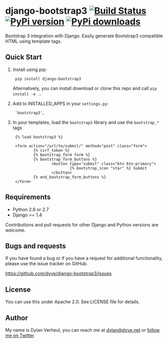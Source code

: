 # django-bootstrap3 [![Build Status](https://secure.travis-ci.org/dyve/django-bootstrap3.png)](http://travis-ci.org/dyve/django-bootstrap3) [![PyPi version](https://pypip.in/v/django-bootstrap3/badge.png)](https://crate.io/packages/django-bootstrap3/) [![PyPi downloads](https://pypip.in/d/django-bootstrap3/badge.png)](https://crate.io/packages/django-bootstrap3/)


Bootstrap 3 integration with Django. Easily generate Bootstrap3 compatible HTML using template tags.


## Quick Start

1. Install using pip:

        pip install django-bootstrap3

   Alternatively, you can install download or clone this repo and call `pip install -e .`.

2. Add to INSTALLED_APPS in your `settings.py`:

        'bootstrap3',

3. In your templates, load the `bootstrap3` library and use the `bootstrap_*` tags

        {% load bootstrap3 %}
        
        <form action="/url/to/submit/" method="post" class="form">
                {% csrf_token %}
                {% bootstrap_form form %}
                {% bootstrap_form_buttons %}
                        <button type="submit" class="btn btn-primary">
                                {% bootstrap_icon "star" %} Submit
                        </button>
                {% end_bootstrap_form_buttons %}
        </form>

## Requirements

- Python 2.6 or 2.7
- Django >= 1.4

Contributions and pull requests for other Django and Python versions are welcome.


## Bugs and requests

If you have found a bug or if you have a request for additional functionality, please use the issue tracker on GitHub.

https://github.com/dyve/django-bootstrap3/issues


## License

You can use this under Apache 2.0. See LICENSE file for details.


## Author

My name is Dylan Verheul, you can reach me at <dylan@dyve.net> or [follow me on Twitter][1].




[1]: http://twitter.com/dyve
